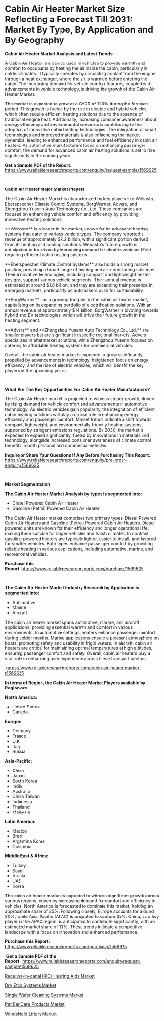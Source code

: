 <p><h1>Cabin Air Heater Market Size Reflecting a Forecast Till 2031: Market By Type, By Application and By Geography</h1></p><p><strong>Cabin Air Heater Market Analysis and Latest Trends</strong></p>
<p><p>A Cabin Air Heater is a device used in vehicles to provide warmth and comfort to occupants by heating the air inside the cabin, particularly in colder climates. It typically operates by circulating coolant from the engine through a heat exchanger, where the air is warmed before entering the cabin. The increasing demand for vehicle comfort features, coupled with advancements in vehicle technology, is driving the growth of the Cabin Air Heater Market.</p><p>The market is expected to grow at a CAGR of 11.8% during the forecast period. This growth is fueled by the rise in electric and hybrid vehicles, which often require efficient heating solutions due to the absence of traditional engine heat. Additionally, increasing consumer awareness about energy efficiency and environmental concerns is contributing to the adoption of innovative cabin heating technologies. The integration of smart technologies and improved materials is also influencing the market dynamics, leading to enhanced performance and fuel efficiency in cabin air heaters. As automotive manufacturers focus on enhancing passenger comfort, the demand for advanced cabin air heating solutions is set to rise significantly in the coming years.</p></p>
<p><strong>Get a Sample PDF of the Report:&nbsp;</strong> <a href="https://www.reliableresearchreports.com/enquiry/request-sample/1569625?utm_campaign=1625&utm_medium=2&utm_source=Github&utm_content=ia&utm_term=14102024&utm_id=cabin-air-heater">https://www.reliableresearchreports.com/enquiry/request-sample/1569625</a></p>
<p>&nbsp;</p>
<p><strong>Cabin Air Heater Major Market Players</strong></p>
<p><p>The Cabin Air Heater Market is characterized by key players like Webasto, Eberspaecher Climate Control Systems, BorgWarner, Advers, and Zhengzhou Yusenn Auto Technology Co., Ltd. These companies are focused on enhancing vehicle comfort and efficiency by providing innovative heating solutions.</p><p>**Webasto** is a leader in the market, known for its advanced heating systems that cater to various vehicle types. The company reported a revenue of approximately $2.2 billion, with a significant portion derived from its heating and cooling solutions. Webasto's future growth is anticipated to be driven by increasing demand for electric vehicles (EVs) requiring efficient cabin heating systems.</p><p>**Eberspaecher Climate Control Systems** also holds a strong market position, providing a broad range of heating and air-conditioning solutions. Their innovative technologies, including compact and lightweight heater designs, support various vehicle segments. Their annual revenue is estimated at around $1.8 billion, and they are expanding their presence in emerging markets, particularly as automakers push for sustainability.</p><p>**BorgWarner** has a growing footprint in the cabin air heater market, capitalizing on its expanding portfolio of electrification solutions. With an annual revenue of approximately $14 billion, BorgWarner is pivoting towards hybrid and EV technologies, which will drive their future growth in the heating segment.</p><p>**Advers** and **Zhengzhou Yusenn Auto Technology Co., Ltd.** are smaller players but are significant in specific regional markets. Advers specializes in aftermarket solutions, while Zhengzhou Yusenn focuses on catering to affordable heating systems for commercial vehicles.</p><p>Overall, the cabin air heater market is expected to grow significantly, propelled by advancements in technology, heightened focus on energy efficiency, and the rise of electric vehicles, which will benefit the key players in the upcoming years.</p></p>
<p>&nbsp;</p>
<p><strong>What Are The Key Opportunities For Cabin Air Heater Manufacturers?</strong></p>
<p><p>The Cabin Air Heater market is projected to witness steady growth, driven by rising demand for vehicle comfort and advancements in automotive technology. As electric vehicles gain popularity, the integration of efficient cabin heating solutions will play a crucial role in enhancing energy efficiency and passenger comfort. Market trends indicate a shift towards compact, lightweight, and environmentally friendly heating systems, supported by stringent emissions regulations. By 2030, the market is expected to expand significantly, fueled by innovations in materials and technology, alongside increased consumer awareness of climate control benefits in both personal and commercial vehicles.</p></p>
<p><strong>Inquire or Share Your Questions If Any Before Purchasing This Report:</strong> <a href="https://www.reliableresearchreports.com/enquiry/pre-order-enquiry/1569625?utm_campaign=1625&utm_medium=2&utm_source=Github&utm_content=ia&utm_term=14102024&utm_id=cabin-air-heater">https://www.reliableresearchreports.com/enquiry/pre-order-enquiry/1569625</a></p>
<p>&nbsp;</p>
<p><strong>Market Segmentation</strong></p>
<p><strong>The Cabin Air Heater Market Analysis by types is segmented into:</strong></p>
<p><ul><li>Diesel Powered Cabin Air Heater</li><li>Gasoline (Petrol) Powered Cabin Air Heater</li></ul></p>
<p><p>The Cabin Air Heater market comprises two primary types: Diesel Powered Cabin Air Heaters and Gasoline (Petrol) Powered Cabin Air Heaters. Diesel powered units are known for their efficiency and longer operational life, making them suitable for larger vehicles and harsh climates. In contrast, gasoline powered heaters are typically lighter, easier to install, and favored for smaller vehicles. Both types enhance passenger comfort by providing reliable heating in various applications, including automotive, marine, and recreational vehicles.</p></p>
<p><strong>Purchase this Report:&nbsp;</strong><a href="https://www.reliableresearchreports.com/purchase/1569625?utm_campaign=1625&utm_medium=2&utm_source=Github&utm_content=ia&utm_term=14102024&utm_id=cabin-air-heater">https://www.reliableresearchreports.com/purchase/1569625</a></p>
<p>&nbsp;</p>
<p><strong>The Cabin Air Heater Market Industry Research by Application is segmented into:</strong></p>
<p><ul><li>Automotive</li><li>Marine</li><li>Aircraft</li></ul></p>
<p><p>The cabin air heater market spans automotive, marine, and aircraft applications, providing essential warmth and comfort in various environments. In automotive settings, heaters enhance passenger comfort during colder months. Marine applications ensure a pleasant atmosphere on boats, promoting safety and usability in frigid waters. In aircraft, cabin air heaters are critical for maintaining optimal temperatures at high altitudes, ensuring passenger comfort and safety. Overall, cabin air heaters play a vital role in enhancing user experience across these transport sectors.</p></p>
<p><a href="https://www.reliableresearchreports.com/cabin-air-heater-market-r1569625?utm_campaign=1625&utm_medium=2&utm_source=Github&utm_content=ia&utm_term=14102024&utm_id=cabin-air-heater">&nbsp;https://www.reliableresearchreports.com/cabin-air-heater-market-r1569625</a></p>
<p><strong>In terms of Region, the Cabin Air Heater Market Players available by Region are:</strong></p>
<p>
    <p> <strong> North America: </strong>
        <ul>
            <li>United States</li>
            <li>Canada</li>
        </ul>
        </p> 
    <p> <strong> Europe: </strong>
        <ul>
            <li>Germany</li>
            <li>France</li>
            <li>U.K.</li>
            <li>Italy</li>
            <li>Russia</li>
        </ul>
        </p> 
    <p> <strong> Asia-Pacific: </strong>
        <ul>
            <li>China</li>
            <li>Japan</li>
            <li>South Korea</li>
            <li>India</li>
            <li>Australia</li>
            <li>China Taiwan</li>
            <li>Indonesia</li>
            <li>Thailand</li>
            <li>Malaysia</li>
        </ul>
        </p> 
    <p> <strong> Latin America: </strong>
        <ul>
            <li>Mexico</li>
            <li>Brazil</li>
            <li>Argentina Korea</li>
            <li>Colombia</li>
        </ul>
        </p> 
    <p> <strong> Middle East & Africa: </strong>
        <ul>
            <li>Turkey</li>
            <li>Saudi</li>
            <li>Arabia</li>
            <li>UAE</li>
            <li>Korea</li>
        </ul>
    </p>
    </p>
<p><p>The cabin air heater market is expected to witness significant growth across various regions, driven by increasing demand for comfort and efficiency in vehicles. North America is forecasted to dominate this market, holding an approximate share of 35%. Following closely, Europe accounts for around 30%, while Asia-Pacific (APAC) is projected to capture 25%. China, as a key player in the APAC region, is anticipated to contribute significantly, with an estimated market share of 10%. These trends indicate a competitive landscape with a focus on innovation and enhanced performance.</p></p>
<p><strong>Purchase this Report: </strong><a href="https://www.reliableresearchreports.com/purchase/1569625?utm_campaign=1625&utm_medium=2&utm_source=Github&utm_content=ia&utm_term=14102024&utm_id=cabin-air-heater">https://www.reliableresearchreports.com/purchase/1569625</a></p>
<p>&nbsp;<strong>Get a Sample PDF of the Report:&nbsp;&nbsp;</strong><a href="https://www.reliableresearchreports.com/enquiry/request-sample/1569625?utm_campaign=1625&utm_medium=2&utm_source=Github&utm_content=ia&utm_term=14102024&utm_id=cabin-air-heater">https://www.reliableresearchreports.com/enquiry/request-sample/1569625</a></p>
<p><strong></strong></p>
<p><p><a href="https://www.linkedin.com/pulse/receiver-in-canal-ric-hearing-aids-market-global-insights-09mtc?trk=public_post_embed_feed-article-content&utm_campaign=1625&utm_medium=2&utm_source=Github&utm_content=ia&utm_term=14102024&utm_id=cabin-air-heater">Receiver-in-canal (RIC) Hearing Aids Market</a></p><p><a href="https://www.linkedin.com/pulse/dry-etch-systems-market-revolution-2024-2031-trends-shaping-cppdc?trk=public_post_embed_feed-article-content&utm_campaign=1625&utm_medium=2&utm_source=Github&utm_content=ia&utm_term=14102024&utm_id=cabin-air-heater">Dry Etch Systems Market</a></p><p><a href="https://www.linkedin.com/pulse/single-wafer-cleaning-systems-market-drivers-challenges-forecast-zlzrc?trk=public_post_embed_feed-article-content&utm_campaign=1625&utm_medium=2&utm_source=Github&utm_content=ia&utm_term=14102024&utm_id=cabin-air-heater">Single Wafer Cleaning Systems Market</a></p><p><a href="https://www.linkedin.com/pulse/pet-ear-care-products-market-forecasts-trends-impact-analysis-qyeof?trk=public_post_embed_feed-article-content&utm_campaign=1625&utm_medium=2&utm_source=Github&utm_content=ia&utm_term=14102024&utm_id=cabin-air-heater">Pet Ear Care Products Market</a></p><p><a href="https://www.linkedin.com/pulse/future-windshield-lifters-market-global-forecast-trends-2024-7jx7c?trk=public_post_embed_feed-article-content&utm_campaign=1625&utm_medium=2&utm_source=Github&utm_content=ia&utm_term=14102024&utm_id=cabin-air-heater">Windshield Lifters Market</a></p></p>